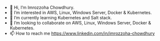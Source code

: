 - 👋 Hi, I’m Imrozzoha Chowdhury.
- 👀 I’m interested in AWS, Linux, Windows Server, Docker & Kubernetes.
- 🌱 I’m currently learning Kubernetes and Salt stack.
- 💞️ I’m looking to collaborate on AWS, Linux, Windows Server, Docker & Kubernetes. 
- 📫 How to reach me https://www.linkedin.com/in/imrozzoha-chowdhury

<!---
imrozzoha/imrozzoha is a ✨ special ✨ repository because its `README.md` (this file) appears on your GitHub profile.
You can click the Preview link to take a look at your changes.
--->
